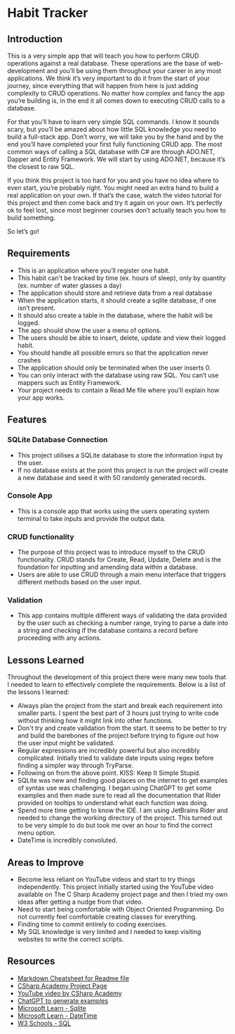 # Habit Tracker

## Introduction

This is a very simple app that will teach you how to perform CRUD operations against a real database. These operations are the base of web-development and you’ll be using them throughout your career in any most applications. We think it’s very important to do it from the start of your journey, since everything that will happen from here is just adding complexity to CRUD operations. No matter how complex and fancy the app you’re building is, in the end it all comes down to executing CRUD calls to a database.

For that you’ll have to learn very simple SQL commands. I know it sounds scary, but you’ll be amazed about how little SQL knowledge you need to build a full-stack app. Don’t worry, we will take you by the hand and by the end you’ll have completed your first fully functioning CRUD app. The most common ways of calling a SQL database with C# are through ADO.NET, Dapper and Entity Framework. We will start by using ADO.NET, because it’s the closest to raw SQL.

If you think this project is too hard for you and you have no idea where to even start, you’re probably right. You might need an extra hand to build a real application on your own. If that’s the case, watch the video tutorial for this project and then come back and try it again on your own. It’s perfectly ok to feel lost, since most beginner courses don’t actually teach you how to build something.

So let’s go!

## Requirements

- This is an application where you’ll register one habit.
- This habit can't be tracked by time (ex. hours of sleep), only by quantity (ex. number of water glasses a day)
- The application should store and retrieve data from a real database
- When the application starts, it should create a sqlite database, if one isn’t present.
- It should also create a table in the database, where the habit will be logged.
- The app should show the user a menu of options.
- The users should be able to insert, delete, update and view their logged habit.
- You should handle all possible errors so that the application never crashes
- The application should only be terminated when the user inserts 0.
- You can only interact with the database using raw SQL. You can’t use mappers such as Entity Framework.
- Your project needs to contain a Read Me file where you'll explain how your app works.

## Features

### SQLite Database Connection

- This project utilises a SQLite database to store the information input by the user.
- If no database exists at the point this project is run the project will create a new database and seed it with 50 randomly generated records.

### Console App

- This is a console app that works using the users operating system terminal to take inputs and provide the output data.

### CRUD functionality

- The purpose of this project was to introduce myself to the CRUD functionality. CRUD stands for Create, Read, Update, Delete and is the foundation for inputting and amending data within a database.
- Users are able to use CRUD through a main menu interface that triggers different methods based on the user input.

### Validation

- This app contains multiple different ways of validating the data provided by the user such as checking a number range, trying to parse a date into a string and checking if the database contains a record before proceeding with any actions.

## Lessons Learned

Throughout the development of this project there were many new tools that I needed to learn to effectively complete the requirements. Below is a list of the lessons I learned:

- Always plan the project from the start and break each requirement into smaller parts. I spent the best part of 3 hours just trying to write code without thinking how it might link into other functions.
- Don't try and create validation from the start. It seems to be better to try and build the barebones of the project before trying to figure out how the user input might be validated.
- Regular expressions are incredibly powerful but also incredibly complicated. Initially tried to validate date inputs using regex before finding a simpler way through TryParse.
- Following on from the above point. KISS: Keep It Simple Stupid.
- SQLite was new and finding good places on the internet to get examples of syntax use was challenging. I began using ChatGPT to get some examples and then made sure to read all the documentation that Rider provided on tooltips to understand what each function was doing.
- Spend more time getting to know the IDE. I am using JetBrains Rider and needed to change the working directory of the project. This turned out to be very simple to do but took me over an hour to find the correct menu option.
- DateTime is incredibly convoluted.

## Areas to Improve

- Become less reliant on YouTube videos and start to try things independently. This project initially started using the YouTube video available on The C Sharp Academy project page and then I tried my own ideas after getting a nudge from that video.
- Need to start being comfortable with Object Oriented Programming. Do not currently feel comfortable creating classes for everything.
- Finding time to commit entirely to coding exercises.
- My SQL knowledge is very limited and I needed to keep visiting websites to write the correct scripts.

## Resources

- [Markdown Cheatsheet for Readme file](https://github.com/lifeparticle/Markdown-Cheatsheet)
- [CSharp Academy Project Page](https://thecsharpacademy.com/project/12/habit-logger)
- [YouTube video by CSharp Academy](https://youtu.be/d1JIJdDVFjs?si=S8jiMEhyH0FFbfe0)
- [ChatGPT to generate examples](https://chat.openai.com/)
- [Microsoft Learn - Sqlite](https://learn.microsoft.com/en-us/dotnet/standard/data/sqlite/?tabs=netcore-cli)
- [Microsoft Learn - DateTime](https://learn.microsoft.com/en-us/dotnet/api/system.datetime?view=net-8.0)
- [W3 Schools - SQL](https://www.w3schools.com/sql/)
